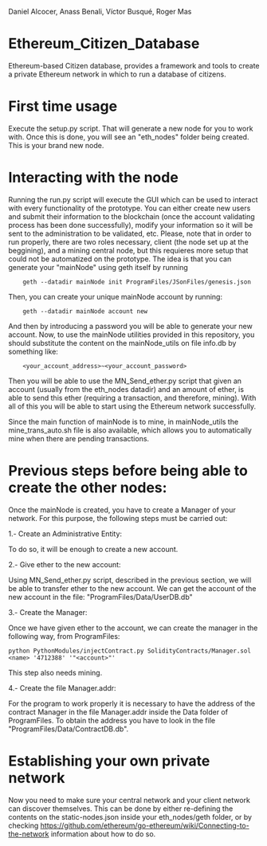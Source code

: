 Daniel Alcocer, Anass Benali, Víctor Busqué, Roger Mas
# Ethereum_Citizen_Database
Ethereum-based Citizen database, provides a framework and tools to create a private Ethereum network in which to run a database of citizens.
# First time usage
Execute the setup.py script. That will generate a new node for you to work with. Once this is done, you will see an "eth_nodes" folder being created. This is your brand new node.
# Interacting with the node
Running the run.py script will execute the GUI which can be used to interact with every functionality of the prototype. You can either create new users and submit their information to the blockchain (once the account validating process has been done successfully), modify your information so it will be sent to the administration to be validated, etc.
Please, note that in order to run properly, there are two roles necessary, client (the node set up at the beggining), and a mining central node, but this requieres more setup that could not be automatized on the prototype. 
The idea is that you can generate your "mainNode" using geth itself by running
```
    geth --datadir mainNode init ProgramFiles/JSonFiles/genesis.json
```
Then, you can create your unique mainNode account by running:
```
    geth --datadir mainNode account new
```
And then by introducing a password you will be able to generate your new account.
Now, to use the mainNode utilities provided in this repository, you should substitute the content on the mainNode_utils on file info.db by something like:
```
    <your_account_address>~<your_account_password>
```
Then you will be able to use the MN_Send_ether.py script that given an account (usually from the eth_nodes datadir) and an amount of ether, is able to send this ether (requiring a transaction, and therefore, mining). With all of this you will be able to start using the Ethereum network successfully.

Since the main function of mainNode is to mine, in mainNode_utils the mine_trans_auto.sh file is also available, which allows you to automatically mine when there are pending transactions.
# Previous steps before being able to create the other nodes:
Once the mainNode is created, you have to create a Manager of your network. For this purpose, the following steps must be carried out:

1.- Create an Administrative Entity:

To do so, it will be enough to create a new account.

2.- Give ether to the new account:

Using MN_Send_ether.py script, described in the previous section, we will be able to transfer ether to the new account. We can get the account of the new account in the file: "ProgramFiles/Data/UserDB.db"

3.- Create the Manager:

Once we have given ether to the account, we can create the manager in the following way, from ProgramFiles:
```
python PythonModules/injectContract.py SolidityContracts/Manager.sol <name> '4712388' '"<account>"'
```
This step also needs mining.

4.- Create the file Manager.addr:

For the program to work properly it is necessary to have the address of the contract Manager in the file Manager.addr inside the Data folder of ProgramFiles. To obtain the address you have to look in the file "ProgramFiles/Data/ContractDB.db".

# Establishing your own private network
Now you need to make sure your central network and your client network can discover themselves. This can be done by either re-defining the contents on the static-nodes.json inside your eth_nodes/geth folder, or by checking https://github.com/ethereum/go-ethereum/wiki/Connecting-to-the-network information about how to do so.
